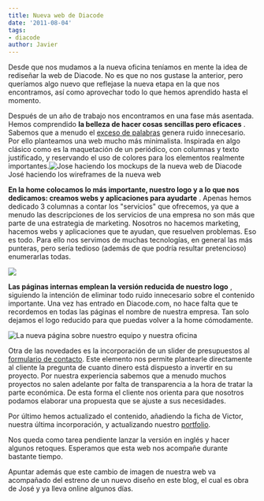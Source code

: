 ```yaml
---
title: Nueva web de Diacode
date: '2011-08-04'
tags:
- diacode
author: Javier
---
```


Desde que nos mudamos a la nueva oficina teníamos en mente la idea de rediseñar la web de Diacode. No es que no nos gustase la anterior, pero queríamos algo nuevo que reflejase la nueva etapa en la que nos encontramos, así como aprovechar todo lo que hemos aprendido hasta el momento.

Después de un año de trabajo nos encontramos en una fase más asentada. Hemos comprendido 
**la belleza de hacer cosas sencillas pero eficaces**
. Sabemos que a menudo el 
[exceso de palabras](http://blog.diacode.com/en-nuestro-sector-sobran-palabras) genera ruido innecesario. Por ello planteamos una web mucho más minimalista. Inspirada en algo clásico como es la maquetación de un periódico, con columnas y texto justificado, y reservando el uso de colores para los elementos realmente importantes.![Jose haciendo los mockups de la nueva web de Diacode](http://blog.diacode.com/wp-content/uploads/2011/08/whiteboard_diacode.jpg)
José haciendo los wireframes de la nueva web



**En la 
home colocamos lo más importante, nuestro logo y a lo que nos dedicamos: creamos webs y aplicaciones para ayudarte**
. Apenas hemos dedicado 3 columnas a contar los "servicios" que ofrecemos, ya que a menudo las descripciones de los servicios de una empresa no son más que parte de una estrategia de marketing. Nosotros no hacemos marketing, hacemos webs y aplicaciones que te ayudan, que resuelven problemas. Eso es todo. Para ello nos servimos de muchas tecnologías, en general las más punteras, pero sería tedioso (además de que podría resultar pretencioso) enumerarlas todas.


![](http://blog.diacode.com/wp-content/uploads/2011/08/diacode_home.jpg)


**Las páginas internas emplean la versión reducida de nuestro logo**
, siguiendo la intención de eliminar todo ruido innecesario sobre el contenido importante. Una vez has entrado en Diacode.com, no hace falta que te recordemos en todas las páginas el nombre de nuestra empresa. Tan solo dejamos el logo reducido para que puedas volver a la 
home cómodamente.


![La nueva página sobre nuestro equipo y nuestra oficina](http://blog.diacode.com/wp-content/uploads/2011/08/diacode_nosotros.jpg)

Otra de las novedades es la incorporación de un 
slider de presupuestos al 
[formulario de contacto](http://diacode.com/contacto). Este elemento nos permite plantearle directamente al cliente la pregunta de cuanto dinero está dispuesto a invertir en su proyecto. Por nuestra experiencia sabemos que a menudo muchos proyectos no salen adelante por falta de transparencia a la hora de tratar la parte económica. De esta forma el cliente nos orienta para que nosotros podamos elaborar una propuesta que se ajuste a sus necesidades.

Por último hemos actualizado el contenido, añadiendo la ficha de Victor, nuestra última incorporación, y actualizando nuestro 
[portfolio](http://diacode.com/portfolio).

Nos queda como tarea pendiente lanzar la versión en inglés y hacer algunos retoques. Esperamos que esta web nos acompañe durante bastante tiempo.

Apuntar además que este cambio de imagen de nuestra web va acompañado del estreno de un nuevo diseño en este blog, el cual es obra de José y ya lleva online algunos días.
